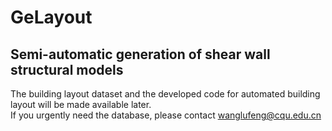 # GeLayout
## Semi-automatic generation of shear wall structural models
The building layout dataset and the developed code for automated building layout will be made available later.<br>
If you urgently need the database, please contact <wanglufeng@cqu.edu.cn>
